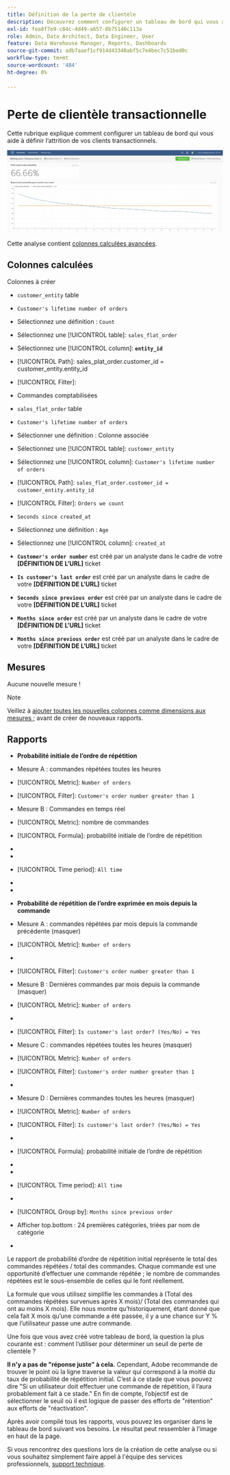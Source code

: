 ```yaml
---
title: Définition de la perte de clientèle
description: Découvrez comment configurer un tableau de bord qui vous aide à définir l’attrition de vos clients transactionnels.
exl-id: fea8f7e9-c84c-4d49-a657-8b75140c113a
role: Admin, Data Architect, Data Engineer, User
feature: Data Warehouse Manager, Reports, Dashboards
source-git-commit: adb7aaef1cf914d43348abf5c7e4bec7c51bed0c
workflow-type: tm+mt
source-wordcount: '484'
ht-degree: 0%

---
```


# Perte de clientèle transactionnelle

Cette rubrique explique comment configurer un tableau de bord qui vous aide à définir l’attrition de vos clients transactionnels.

![](../../assets/churn-deashboard.png)

Cette analyse contient [colonnes calculées avancées](../data-warehouse-mgr/adv-calc-columns.md).

## Colonnes calculées

Colonnes à créer

* `customer_entity` table
* `Customer's lifetime number of orders`
* Sélectionnez une définition : `Count`
* Sélectionnez une [!UICONTROL table]: `sales_flat_order`
* Sélectionnez une [!UICONTROL column]: **`entity_id`**
* [!UICONTROL Path]: sales_plat_order.customer_id = customer_entity.entity_id
* [!UICONTROL Filter]:
* Commandes comptabilisées

* `sales_flat_order` table
* `Customer's lifetime number of orders`
* Sélectionner une définition : Colonne associée
* Sélectionnez une [!UICONTROL table]: `customer_entity`
* Sélectionnez une [!UICONTROL column]: `Customer's lifetime number of orders`
* [!UICONTROL Path]: `sales_flat_order.customer_id = customer_entity.entity_id`
* [!UICONTROL Filter]: `Orders we count`

* `Seconds since created_at`
* Sélectionnez une définition : `Age`
* Sélectionnez une [!UICONTROL column]: `created_at`

* **`Customer's order number`** est créé par un analyste dans le cadre de votre **[DÉFINITION DE L’URL]** ticket
* **`Is customer's last order`** est créé par un analyste dans le cadre de votre **[DÉFINITION DE L’URL]** ticket
* **`Seconds since previous order`** est créé par un analyste dans le cadre de votre **[DÉFINITION DE L’URL]** ticket
* **`Months since order`** est créé par un analyste dans le cadre de votre **[DÉFINITION DE L’URL]** ticket
* **`Months since previous order`** est créé par un analyste dans le cadre de votre **[DÉFINITION DE L’URL]** ticket

## Mesures

Aucune nouvelle mesure !

>[!NOTE]
>
>Veillez à [ajouter toutes les nouvelles colonnes comme dimensions aux mesures ;](../data-warehouse-mgr/manage-data-dimensions-metrics.md) avant de créer de nouveaux rapports.

## Rapports

* **Probabilité initiale de l’ordre de répétition**
* Mesure A : commandes répétées toutes les heures
* [!UICONTROL Metric]: `Number of orders`
* [!UICONTROL Filter]: `Customer's order number greater than 1`

* Mesure B : Commandes en temps réel
* [!UICONTROL Metric]: nombre de commandes

* [!UICONTROL Formula]: probabilité initiale de l’ordre de répétition
* 
  [!UICONTROL Formule]: `A/B`
* 
  [!UICONTROL Format]: `Percent`

* [!UICONTROL Time period]: `All time`
* 
  [!UICONTROL Interval]: `None`
* 
  [!UICONTROL Chart type]: `Scalar`

* **Probabilité de répétition de l’ordre exprimée en mois depuis la commande**
* Mesure A : commandes répétées par mois depuis la commande précédente (masquer)
* [!UICONTROL Metric]: `Number of orders`
* 
  [!UICONTROL Perspective]: `Cumulative`
* [!UICONTROL Filter]: `Customer's order number greater than 1`

* Mesure B : Dernières commandes par mois depuis la commande (masquer)
* [!UICONTROL Metric]: `Number of orders`
* 
  [!UICONTROL Perspective]: `Cumulative`
* [!UICONTROL Filter]: `Is customer's last order? (Yes/No) = Yes`

* Mesure C : commandes répétées toutes les heures (masquer)
* [!UICONTROL Metric]: `Number of orders`
* [!UICONTROL Filter]: `Customer's order number greater than 1`

* 
  [!UICONTROL Groupe par]: `Independent`

* Mesure D : Dernières commandes toutes les heures (masquer)
* [!UICONTROL Metric]: `Number of orders`
* [!UICONTROL Filter]: `Is customer's last order? (Yes/No) = Yes`

* 
  [!UICONTROL Groupe par]: `Independent`

* [!UICONTROL Formula]: probabilité initiale de l’ordre de répétition
* 
  [!UICONTROL Formule]: `(C-A)/(C+D-A-B)`
* 
  [!UICONTROL Format]: `Percent`

* [!UICONTROL Time period]: `All time`
* 
  [!UICONTROL Interval]: `None`
* [!UICONTROL Group by]: `Months since previous order`
* Afficher top.bottom : 24 premières catégories, triées par nom de catégorie

* 
  [!UICONTROL Chart type]: `Line`

Le rapport de probabilité d’ordre de répétition initial représente le total des commandes répétées / total des commandes. Chaque commande est une opportunité d’effectuer une commande répétée ; le nombre de commandes répétées est le sous-ensemble de celles qui le font réellement.

La formule que vous utilisez simplifie les commandes à (Total des commandes répétées survenues après X mois)/ (Total des commandes qui ont au moins X mois). Elle nous montre qu’historiquement, étant donné que cela fait X mois qu’une commande a été passée, il y a une chance sur Y % que l’utilisateur passe une autre commande.

Une fois que vous avez créé votre tableau de bord, la question la plus courante est : comment l’utiliser pour déterminer un seuil de perte de clientèle ?

**Il n&#39;y a pas de &quot;réponse juste&quot; à cela.** Cependant, Adobe recommande de trouver le point où la ligne traverse la valeur qui correspond à la moitié du taux de probabilité de répétition initial. C’est à ce stade que vous pouvez dire &quot;Si un utilisateur doit effectuer une commande de répétition, il l’aura probablement fait à ce stade.&quot; En fin de compte, l’objectif est de sélectionner le seuil où il est logique de passer des efforts de &quot;rétention&quot; aux efforts de &quot;réactivation&quot;.

Après avoir compilé tous les rapports, vous pouvez les organiser dans le tableau de bord suivant vos besoins. Le résultat peut ressembler à l’image en haut de la page.

Si vous rencontrez des questions lors de la création de cette analyse ou si vous souhaitez simplement faire appel à l&#39;équipe des services professionnels, [support technique](https://experienceleague.adobe.com/docs/commerce-knowledge-base/kb/troubleshooting/miscellaneous/mbi-service-policies.html).
